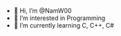 - 👋 Hi, I’m @NamW00
- 👀 I’m interested in Programming
- 🌱 I’m currently learning C, C++, C#

<!---
NamW00/NamW00 is a ✨ special ✨ repository because its `README.md` (this file) appears on your GitHub profile.
You can click the Preview link to take a look at your changes.
--->
